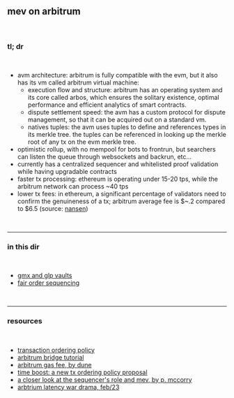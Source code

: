 ## mev on arbitrum

<br>

### tl; dr

<br>

* avm architecture: arbitrum is fully compatible with the evm, but it also has its vm called arbitrum virtual machine:
  * execution flow and structure: arbitrum has an operating system and its core called arbos, which ensures the solitary existence, optimal performance and efficient analytics of smart contracts.
  * dispute settlement speed: the avm has a custom protocol for dispute management, so that it can be acquired out on a standard vm.
  * natives tuples: the avm uses tuples to define and references types in its merkle tree. the tuples can be referenced in looking up the merkle root of any tx on the evm merkle tree. 
* optimistic rollup, with no mempool for bots to frontrun, but searchers can listen the queue through websockets and backrun, etc...
* currently has a centralized sequencer and whitelisted proof validation while having upgradable contracts
* faster tx processing: ethereum is operating under 15-20 tps, while the arbitrum network can process ~40 tps
* lower tx fees: in ethereum, a significant percentage of validators need to confirm the genuineness of a tx; arbitrum average fee is $~.2 compared to $6.5 (source: [nansen](https://pro.nansen.ai/multichain/eth-vs-arbitrum))
 
<br>

----

### in this dir

<br>

* [gmx and glp vaults](gmx)
* [fair order sequencing](fair_ordering_sequencing)

<br>

---

### resources

<br>

* [transaction ordering policy](https://research.arbitrum.io/t/transaction-ordering-policy/127)
* [arbitrum bridge tutorial](https://arbitrum.io/bridge-tutorial/)
* [arbitrum gas fee, by dune](https://dune.com/blog/fueling-gas-spells-arbitrum)
* [time boost: a new tx ordering policy proposal](https://research.arbitrum.io/t/time-boost-a-new-transaction-ordering-policy-proposal/8173)
* [a closer look at the sequencer's role and mev, by p. mccorry](https://docs.google.com/presentation/d/1bU01VT7YyLXT0Bzxo0dRNYSEohmuKxY8ziErTviIsng/edit#slide=id.g1255a01e809_0_0)
* [arbtrium latency war drama, feb/23](https://twitter.com/snoopy_mev/status/1629283898453811200?s=20)
